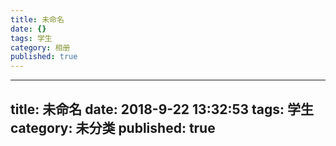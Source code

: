 ```yaml
---
title: 未命名
date: {}
tags: 学生
category: 相册
published: true
---
```

---
title: 未命名
date: 2018-9-22 13:32:53
tags: 学生
category: 未分类
published: true
---
